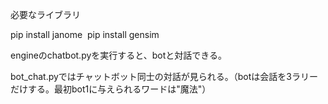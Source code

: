 必要なライブラリ

pip install janome
 pip install gensim

engineのchatbot.pyを実行すると、botと対話できる。

bot_chat.pyではチャットボット同士の対話が見られる。（botは会話を3ラリーだけする。最初bot1に与えられるワードは"魔法"）